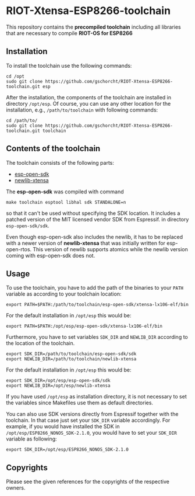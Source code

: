 # RIOT-Xtensa-ESP8266-toolchain

This repository contains the **precompiled toolchain** including all libraries that are necessary to compile **RIOT-OS for ESP8266**

## Installation

To install the toolchain use the following commands:

```
cd /opt
sudo git clone https://github.com/gschorcht/RIOT-Xtensa-ESP8266-toolchain.git esp
```

After the installation, the components of the toolchain are installed in directory ```/opt/esp```. Of course,
you can use any other location for the installation, e.g., ```/path/to/toolchain``` with following commands:

```
cd /path/to/
sudo git clone https://github.com/gschorcht/RIOT-Xtensa-ESP8266-toolchain.git toolchain
```

## Contents of the toolchain

The toolchain consists of the following parts:

- [esp-open-sdk](https://github.com/pfalcon/esp-open-sdk)
- [newlib-xtensa](https://github.com/ourairquality/newlib)
  
The **esp-open-sdk** was compiled with command

```make toolchain esptool libhal sdk STANDALONE=n```

so that it can't be used without specifying the SDK location. It includes a patched version of the MIT licensed vendor SDK
from Espressif. in directory ```esp-open-sdk/sdk```. 

Even though esp-open-sdk also includes the newlib, it has to be replaced with
a newer version of **newlib-xtensa** that was initially written for esp-open-rtos. This version of newlib supports atomics
while the newlib version coming with esp-open-sdk does not.

## Usage

To use the toolchain, you have to add the path of the binaries to your ```PATH``` variable as according to your toolchain
location:

```export PATH=$PATH:/path/to/toolchain/esp-open-sdk/xtensa-lx106-elf/bin```

For the default installation in ```/opt/esp``` this would be:

```export PATH=$PATH:/opt/esp/esp-open-sdk/xtensa-lx106-elf/bin```

Furthermore, you have to set variables ```SDK_DIR``` and ```NEWLIB_DIR``` according to the location of the toolchain.

```
export SDK_DIR=/path/to/toolchain/esp-open-sdk/sdk
export NEWLIB_DIR=/path/to/toolchain/newlib-xtensa
```

For the default installation in ```/opt/esp``` this would be:

```
export SDK_DIR=/opt/esp/esp-open-sdk/sdk
export NEWLIB_DIR=/opt/esp/newlib-xtensa
```

If you have used ```/opt/esp``` as installation directory, it is not necessary to set the variables since Makefiles use them
as default directories.

You can also use SDK versions directly from Espressif together with the toolchain. In that case just set your ```SDK_DIR```
variable accordingly. For example, if you would have installed the SDK in ```/opt/esp/ESP8266_NONOS_SDK-2.1.0```, you would have
to set your ```SDK_DIR``` variable as following:

```export SDK_DIR=/opt/esp/ESP8266_NONOS_SDK-2.1.0```

## Copyrights

Please see the given references for the copyrights of the respective owners.
